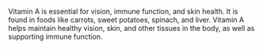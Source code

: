 Vitamin A is essential for vision, immune function, and skin health. It is found in foods like carrots, sweet potatoes, spinach, and liver. Vitamin A helps maintain healthy vision, skin, and other tissues in the body, as well as supporting immune function.
